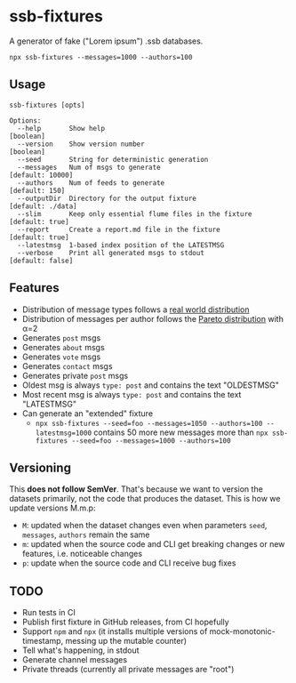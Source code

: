 # ssb-fixtures

A generator of fake ("Lorem ipsum") .ssb databases.

```
npx ssb-fixtures --messages=1000 --authors=100
```

## Usage

```
ssb-fixtures [opts]

Options:
  --help       Show help                                               [boolean]
  --version    Show version number                                     [boolean]
  --seed       String for deterministic generation
  --messages   Num of msgs to generate                          [default: 10000]
  --authors    Num of feeds to generate                           [default: 150]
  --outputDir  Directory for the output fixture                [default: ./data]
  --slim       Keep only essential flume files in the fixture    [default: true]
  --report     Create a report.md file in the fixture            [default: true]
  --latestmsg  1-based index position of the LATESTMSG
  --verbose    Print all generated msgs to stdout               [default: false]
```

## Features

- Distribution of message types follows a [real world distribution](https://github.com/arj03/ssb-new-format#message-types)
- Distribution of messages per author follows the [Pareto distribution](https://en.wikipedia.org/wiki/Pareto_distribution) with α=2
- Generates `post` msgs
- Generates `about` msgs
- Generates `vote` msgs
- Generates `contact` msgs
- Generates private `post` msgs
- Oldest msg is always `type: post` and contains the text "OLDESTMSG"
- Most recent msg is always `type: post` and contains the text "LATESTMSG"
- Can generate an "extended" fixture
  - `npx ssb-fixtures --seed=foo --messages=1050 --authors=100 --latestmsg=1000` contains 50 more new messages more than `npx ssb-fixtures --seed=foo --messages=1000 --authors=100`

## Versioning

This **does not follow SemVer**. That's because we want to version the datasets primarily, not the code that produces the dataset. This is how we update versions M.m.p:

- `M`: updated when the dataset changes even when parameters `seed`, `messages`, `authors` remain the same
- `m`: updated when the source code and CLI get breaking changes or new features, i.e. noticeable changes
- `p`: update when the source code and CLI receive bug fixes

## TODO

- Run tests in CI
- Publish first fixture in GitHub releases, from CI hopefully
- Support `npm` and `npx` (it installs multiple versions of mock-monotonic-timestamp, messing up the mutable counter)
- Tell what's happening, in stdout
- Generate channel messages
- Private threads (currently all private messages are "root")
